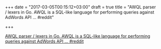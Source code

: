 +++
date = "2017-03-05T00:15:12+03:00"
draft = true
title = "AWQL parser / lexers in Go. AWQL is a SQL-like language for performing queries against AdWords API …  #reddit"

+++

<p><a href="https://t.co/Mksrv4stbI">AWQL parser / lexers in Go. AWQL is a SQL-like language for performing queries against AdWords API …  #reddit</a></p>
